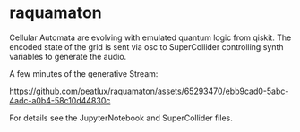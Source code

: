 # raquamaton

Cellular Automata are evolving with emulated quantum logic from qiskit.
The encoded state of the grid is sent via osc to SuperCollider controlling synth variables to generate the audio.

A few minutes of the generative Stream:

https://github.com/peatlux/raquamaton/assets/65293470/ebb9cad0-5abc-4adc-a0b4-58c10d44830c

For details see the JupyterNotebook and SuperCollider files.

